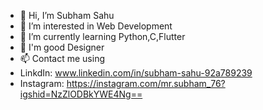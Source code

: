 - 👋 Hi, I’m Subham Sahu
- 👀 I’m interested in Web Development
- 🌱 I’m currently learning Python,C,Flutter
- 💞️ I'm good Designer
- 📫 Contact me using
-    LinkdIn: www.linkedin.com/in/subham-sahu-92a789239
-    Instagram: https://instagram.com/mr.subham_76?igshid=NzZlODBkYWE4Ng==

<!---
SubhamSahu76/SubhamSahu76 is a ✨ special ✨ repository because its `README.md` (this file) appears on your GitHub profile.
You can click the Preview link to take a look at your changes.
--->
